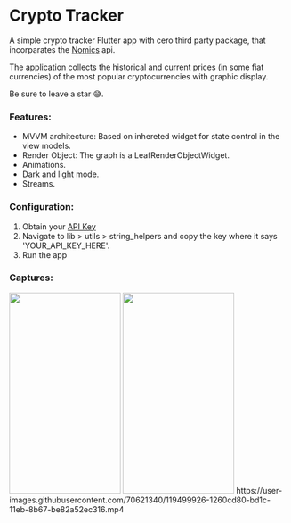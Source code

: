 # Crypto Tracker
A simple crypto tracker Flutter app with cero third party package, that incorparates the [Nomics](https://nomics.com/) api. 

The application collects the historical and current prices (in some fiat currencies) of the most popular cryptocurrencies with graphic display.

Be sure to leave a star :sweat_smile:.

### Features:
* MVVM architecture: Based on inhereted widget for state control in the view models.
* Render Object: The graph is a LeafRenderObjectWidget.
* Animations.
* Dark and light mode.
* Streams.

### Configuration:
1. Obtain your [API Key](https://p.nomics.com/cryptocurrency-bitcoin-api)
2. Navigate to lib > utils > string_helpers and copy the key where it says 'YOUR_API_KEY_HERE'.
3. Run the app

### Captures:

<p float="left">
  <img width="200" height="360" src="https://user-images.githubusercontent.com/70621340/119414434-69c35700-bca4-11eb-95a7-e9509dc86641.jpg">
  <img width="200" height="360" src="https://user-images.githubusercontent.com/70621340/119414439-6b8d1a80-bca4-11eb-8d86-b3082f47ca38.jpg">
  https://user-images.githubusercontent.com/70621340/119499926-1260cd80-bd1c-11eb-8b67-be82a52ec316.mp4
</p>



